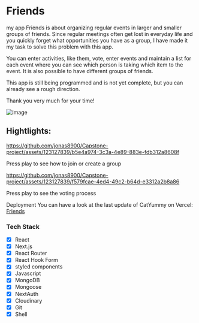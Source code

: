 # Friends

my app Friends is about organizing regular events in larger and smaller groups of friends. Since regular meetings often get lost in everyday life and you quickly forget what opportunities you have as a group, I have made it my task to solve this problem with this app.

You can enter activities, like them, vote, enter events and maintain a list for each event where you can see which person is taking which item to the event. It is also possible to have different groups of friends.

This app is still being programmed and is not yet complete, but you can already see a rough direction.

Thank you very much for your time!

![image](https://github.com/jonas8900/Capstone-project/assets/123127839/08f85cc7-627a-48f7-a03b-b6aeb33d7f55)

## Hightlights:

https://github.com/jonas8900/Capstone-project/assets/123127839/b5e4a974-3c3a-4e89-883e-fdb312a8608f

Press play to see how to join or create a group

https://github.com/jonas8900/Capstone-project/assets/123127839/f579fcae-4ed4-49c2-b64d-e3312a2b8a86

Press play to see the voting process

Deployment
You can have a look at the last update of CatYummy on Vercel: [Friends](https://friends-project.vercel.app/)

### Tech Stack

- [x] React
- [x] Next.js
- [x] React Router
- [x] React Hook Form
- [x] styled components
- [x] Javascript
- [x] MongoDB
- [x] Mongoose
- [x] NextAuth
- [x] Cloudinary
- [x] Git
- [x] Shell
